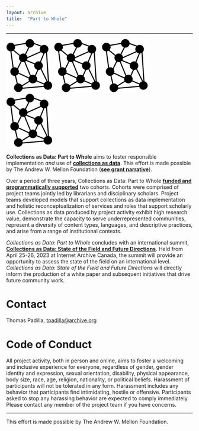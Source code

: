 ```yaml
---
layout: archive
title:  "Part to Whole"
---
```

---

![network](images/network.png) ![network](images/network.png) ![network](images/network.png) ![network](images/network.png)


**Collections as Data: Part to Whole** aims to foster responsible implementation *and* use of [**collections as data**](https://collectionsasdata.github.io/statement/). This effort is made possible by The Andrew W. Mellon Foundation ([**see grant narrative**](https://github.com/collectionsasdata/part2whole/raw/master/cad_part2whole_narrative.pdf)). 

Over a period of three years, Collections as Data: Part to Whole [**funded and programmatically supported**](https://collectionsasdata.github.io/part2whole/cfp/) two cohorts. Cohorts were comprised of project teams jointly led by librarians and disciplinary scholars. Project teams developed models that support collections as data implementation and holistic reconceptualization of services and roles that support scholarly use. Collections as data produced by project activity exhibit high research value, demonstrate the capacity to serve underrepresented communities, represent a diversity of content types, languages, and descriptive practices, and arise from a range of institutional contexts. 

*Collections as Data: Part to Whole* concludes with an international summit, [**Collections as Data: State of the Field and Future Directions**](https://collectionsasdata.github.io/part2whole/future/). Held from April 25-26, 2023 at Internet Archive Canada, the summit will provide an opportunity to assess the state of the field on an international level. *Collections as Data: State of the Field and Future Directions* will directly inform the production of a white paper and subsequent initiatives that drive future community work. 



# Contact  

Thomas Padilla, <tpadilla@archive.org>

# Code of Conduct

All project activity, both in person and online, aims to foster a welcoming and inclusive experience for everyone, regardless of gender, gender identity and expression, sexual orientation, disability, physical appearance, body size, race, age, religion, nationality, or political beliefs. Harassment of participants will not be tolerated in any form. Harassment includes any behavior that participants find intimidating, hostile or offensive. Participants asked to stop any harassing behavior are expected to comply immediately. Please contact any member of the project team if you have concerns.

---

This effort is made possible by The Andrew W. Mellon Foundation. 
